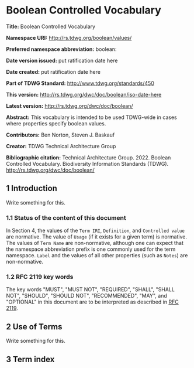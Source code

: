 # Boolean Controlled Vocabulary

**Title:** Boolean Controlled Vocabulary

**Namespace URI:** http://rs.tdwg.org/boolean/values/

**Preferred namespace abbreviation:** boolean:

**Date version issued:** put ratification date here

**Date created:** put ratification date here

**Part of TDWG Standard:** http://www.tdwg.org/standards/450

**This version:** http://rs.tdwg.org/dwc/doc/boolean/iso-date-here

**Latest version:** http://rs.tdwg.org/dwc/doc/boolean/

**Abstract:** This vocabulary is intended to be used TDWG-wide in cases where properties specify boolean values. 

**Contributors:** Ben Norton, Steven J. Baskauf

**Creator:** TDWG Technical Architecture Group

**Bibliographic citation:** Technical Architecture Group. 2022. Boolean Controlled Vocabulary. Biodiversity Information Standards (TDWG). <http://rs.tdwg.org/dwc/doc/boolean/>


## 1 Introduction

Write something for this.

### 1.1 Status of the content of this document

In Section 4, the values of the `Term IRI`, `Definition`, and `Controlled value` are normative. The value of `Usage` (if it exists for a given term) is normative.  The values of `Term Name` are non-normative, although one can expect that the namespace abbreviation prefix is one commonly used for the term namespace.  `Label` and the values of all other properties (such as `Notes`) are non-normative.

### 1.2 RFC 2119 key words
The key words "MUST", "MUST NOT", "REQUIRED", "SHALL", "SHALL NOT", "SHOULD", "SHOULD NOT", "RECOMMENDED", "MAY", and "OPTIONAL" in this document are to be interpreted as described in [RFC 2119](https://tools.ietf.org/html/rfc2119).

## 2 Use of Terms

Write something for this.

## 3 Term index
